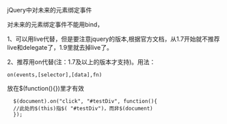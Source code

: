 


jQuery中对未来的元素绑定事件  
  
对未来的元素绑定事件不能用bind，  
  
1、可以用live代替，但是要注意jquery的版本,根据官方文档，从1.7开始就不推荐live和delegate了，1.9里就去掉live了。  
  
2、推荐用on代替(注：1.7及以上的版本才支持)。用法：
```
on(events,[selector],[data],fn)
```  
  
放在$(function(){})里才有效  
```
  $(document).on("click", "#testDiv", function(){
  //此处的$(this)指$( "#testDiv")，而非$(document)
  });

```
